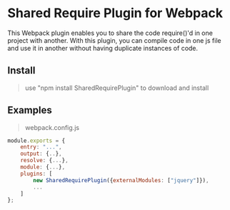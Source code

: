 # Shared Require Plugin for Webpack

This Webpack plugin enables you to share the code require()'d in one project with another. With this plugin, you can compile code in one js file and use it in another without having duplicate instances of code.

## Install

> use "npm install SharedRequirePlugin" to download and install

## Examples
> webpack.config.js
``` javascript
module.exports = {
    entry: "...",
    output: {..},
    resolve: {...},
    module: {...},
    plugins: [
		new SharedRequirePlugin({externalModules: ["jquery"]}),
        ...
    ]
};
```
